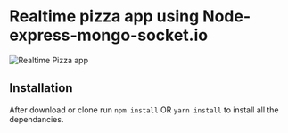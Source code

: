 # Realtime pizza app using Node-express-mongo-socket.io

![Realtime Pizza app](https://github.com/codersgyan/realtime-pizza-app-node-express-mongo/blob/master/Screenshot%2021-03-5%20at%2023.03.06.png?raw=true)




## Installation 
After download or clone run `npm install` OR `yarn install` to install all the dependancies.
